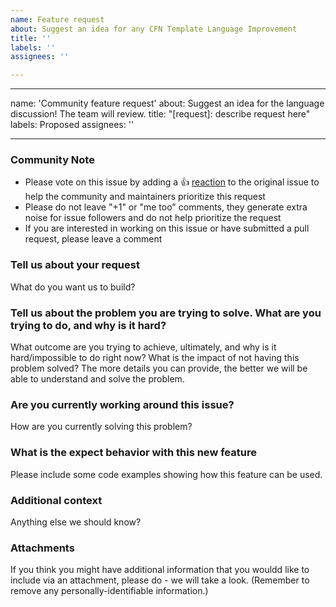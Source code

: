 ```yaml
---
name: Feature request
about: Suggest an idea for any CFN Template Language Improvement
title: ''
labels: ''
assignees: ''

---
```


---
name: 'Community feature request'
about: Suggest an idea for the language discussion! The team will review.
title: "[request]: describe request here"
labels: Proposed
assignees: ''

---

<!-- Please keep this note for the community -->

### Community Note

* Please vote on this issue by adding a 👍 [reaction](https://blog.github.com/2016-03-10-add-reactions-to-pull-requests-issues-and-comments/) to the original issue to help the community and maintainers prioritize this request
* Please do not leave "+1" or "me too" comments, they generate extra noise for issue followers and do not help prioritize the request
* If you are interested in working on this issue or have submitted a pull request, please leave a comment

<!-- Thank you for keeping this note for the community -->

<!--

**Security disclosures**

If you think you’ve found a potential security issue, please do not post it in the Issues.  Instead, please follow the instructions [here](https://aws.amazon.com/security/vulnerability-reporting/) or [email AWS security directly](mailto:aws-security@amazon.com).

-->

### **Tell us about your request**
What do you want us to build?


### **Tell us about the problem you are trying to solve. What are you trying to do, and why is it hard?**
What outcome are you trying to achieve, ultimately, and why is it hard/impossible to do right now? 
What is the impact of not having this problem solved? The more details you can provide, the better we will be able to understand and solve the problem.

### **Are you currently working around this issue?**
How are you currently solving this problem?

### **What is the expect behavior with this new feature**
Please include some code examples showing how this feature can be used.

### **Additional context**
Anything else we should know?

### **Attachments**
If you think you might have additional information that you wouldd like to include via an attachment, 
please do - we will take a look. (Remember to remove any personally-identifiable information.)
